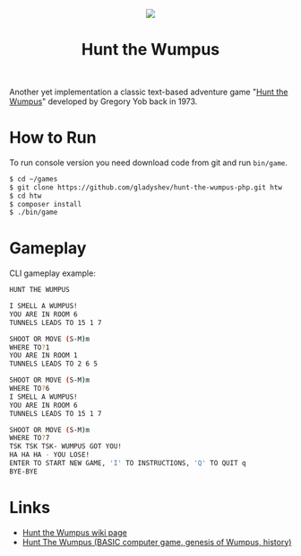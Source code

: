 <p align="center">
    <img src="https://upload.wikimedia.org/wikipedia/ru/1/18/Wumpus2.png">
    <h1 align="center">Hunt the Wumpus</h1>
    <br>
</p>

Another yet implementation a classic text-based adventure game "[Hunt the Wumpus](https://en.wikipedia.org/wiki/Hunt_the_Wumpus)" developed by Gregory Yob back in 1973.

# How to Run

To run console version you need download code from git and run `bin/game`.
```bash
$ cd ~/games
$ git clone https://github.com/gladyshev/hunt-the-wumpus-php.git htw
$ cd htw 
$ composer install
$ ./bin/game
```

# Gameplay

CLI gameplay example: 
```bash
HUNT THE WUMPUS

I SMELL A WUMPUS!
YOU ARE IN ROOM 6
TUNNELS LEADS TO 15 1 7

SHOOT OR MOVE (S-M)m 
WHERE TO?1
YOU ARE IN ROOM 1
TUNNELS LEADS TO 2 6 5

SHOOT OR MOVE (S-M)m
WHERE TO?6
I SMELL A WUMPUS!
YOU ARE IN ROOM 6
TUNNELS LEADS TO 15 1 7

SHOOT OR MOVE (S-M)m
WHERE TO?7
TSK TSK TSK- WUMPUS GOT YOU!
HA HA HA - YOU LOSE!
ENTER TO START NEW GAME, 'I' TO INSTRUCTIONS, 'Q' TO QUIT q    
BYE-BYE

```

# Links
- [Hunt the Wumpus wiki page](https://en.wikipedia.org/wiki/Hunt_the_Wumpus) 
- [Hunt The Wumpus (BASIC computer game, genesis of Wumpus, history)](http://www.atariarchives.org/bcc1/showpage.php?page=247)
